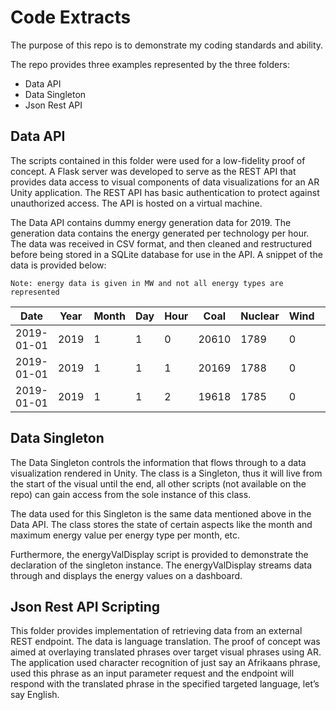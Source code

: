 # Code Extracts 

The purpose of this repo is to demonstrate my coding standards and ability. 

The repo provides three examples represented by the three folders:
- Data API
- Data Singleton 
- Json Rest API

## Data API

The scripts contained in this folder were used for a low-fidelity proof of concept. A Flask server was developed to serve as the REST API that provides data access to visual components of data visualizations for an AR Unity application. The REST API has basic authentication to protect against unauthorized access. The API is hosted on a virtual machine. 

The Data API contains dummy energy generation data for 2019. The generation data contains the energy generated per technology per hour. The data was received in CSV format, and then cleaned and restructured before being stored in a SQLite database for use in the API. A snippet of the data is provided below:

``` Note: energy data is given in MW and not all energy types are represented ```


| Date | Year | Month | Day | Hour | Coal | Nuclear | Wind | Total | 
| -- | --| -- | -- | -- | -- | -- | -- | -- |
| 2019-01-01 | 2019 | 1 | 1 | 0 | 20610 | 1789 | 0 | 22722 |
| 2019-01-01 | 2019 | 1 | 1 | 1 | 20169 | 1788 | 0 | 22118 |
| 2019-01-01 | 2019 | 1 | 1 | 2 | 19618 | 1785 | 0 | 21567 |


## Data Singleton

The Data Singleton controls the information that flows through to a data visualization rendered in Unity. The class is a Singleton, thus it will live from the start of the visual until the end, all other scripts (not available on the repo) can gain access from the sole instance of this class. 

The data used for this Singleton is the same data mentioned above in the Data API. The class stores the state of certain aspects like the month and maximum energy value per energy type per month, etc. 

Furthermore, the energyValDisplay script is provided to demonstrate the declaration of the singleton instance. The energyValDisplay streams data through and displays the energy values on a dashboard. 


## Json Rest API Scripting

This folder provides implementation of retrieving data from an external REST endpoint. The data is language translation. The proof of concept was aimed at overlaying translated phrases over target visual phrases using AR. The application used character recognition of just say an Afrikaans phrase, used this phrase as an input parameter request and the endpoint will respond with the translated phrase in the specified targeted language, let’s say English.  

